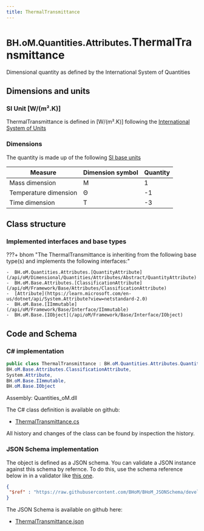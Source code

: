 ```yaml
---
title: ThermalTransmittance
---
```


# <small>BH.oM.Quantities.Attributes.</small>**ThermalTransmittance**

Dimensional quantity as defined by the International System of Quantities

## Dimensions and units

### SI Unit [W/(m².K)]

ThermalTransmittance is defined in [W/(m².K)] following the [International System of Units](https://en.wikipedia.org/wiki/International_System_of_Units) 

### Dimensions

The quantity is made up of the following [SI base units](https://en.wikipedia.org/wiki/SI_base_unit)

| Measure        | Dimension symbol | Quantity |
|------------------|--------|----------|
| Mass dimension |  M  |1  |
| Temperature dimension |  Θ  |-1  |
| Time dimension |  T  |-3  |

## Class structure

### Implemented interfaces and base types

???+ bhom "The ThermalTransmittance is inheriting from the following base type(s) and implements the following interfaces:"

    -  BH.oM.Quantities.Attributes.[QuantityAttribute](/api/oM/Dimensional/Quantities/Attributes/Abstract/QuantityAttribute)
    -  BH.oM.Base.Attributes.[ClassificationAttribute](/api/oM/Framework/Base/Attributes/ClassificationAttribute)
    -  [Attribute](https://learn.microsoft.com/en-us/dotnet/api/System.Attribute?view=netstandard-2.0)
    -  BH.oM.Base.[IImmutable](/api/oM/Framework/Base/Interface/IImmutable)
    -  BH.oM.Base.[IObject](/api/oM/Framework/Base/Interface/IObject)




## Code and Schema

### C# implementation

``` C# title="C#"
public class ThermalTransmittance : BH.oM.Quantities.Attributes.QuantityAttribute,
BH.oM.Base.Attributes.ClassificationAttribute,
System.Attribute,
BH.oM.Base.IImmutable,
BH.oM.Base.IObject
```

Assembly: Quantities_oM.dll

The C# class definition is available on github:

- [ThermalTransmittance.cs](https://github.com/BHoM/BHoM/blob/develop/Quantities_oM/Attributes\ThermalTransmittance.cs)

All history and changes of the class can be found by inspection the history.
### JSON Schema implementation

The object is defined as a JSON schema. You can validate a JSON instance against this schema by refernce. To do this, use the schema reference below in in a validator like [this one](https://www.jsonschemavalidator.net/).

``` json title="JSON Schema"
{
 "$ref" : "https://raw.githubusercontent.com/BHoM/BHoM_JSONSchema/develop/Quantities_oM/Attributes/ThermalTransmittance.json"
}
```

The JSON Schema is available on github here:

- [ThermalTransmittance.json](https://github.com/BHoM/BHoM_JSONSchema/blob/develop/Quantities_oM/Attributes/ThermalTransmittance.json)

